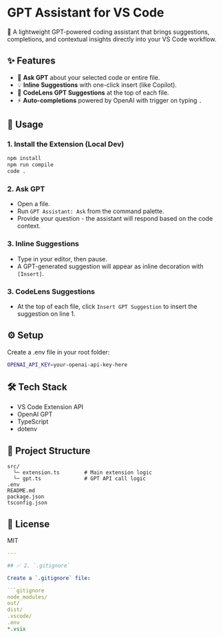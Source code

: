 # GPT Assistant for VS Code

🚀 A lightweight GPT-powered coding assistant that brings suggestions, completions, and contextual insights directly into your VS Code workflow.

## ✨ Features

- 💬 **Ask GPT** about your selected code or entire file.
- 💡 **Inline Suggestions** with one-click insert (like Copilot).
- 📎 **CodeLens GPT Suggestions** at the top of each file.
- ⚡ **Auto-completions** powered by OpenAI with trigger on typing `.`

## 🧪 Usage

### 1. Install the Extension (Local Dev)
```bash
npm install
npm run compile
code .
```

### 2. Ask GPT
* Open a file.
* Run ```GPT Assistant: Ask``` from the command palette.
* Provide your question - the assistant will respond based on the code context.

### 3. Inline Suggestions
* Type in your editor, then pause.
* A GPT-generated suggestion will appear as inline decoration with ```[Insert]```.

### 3. CodeLens Suggestions
* At the top of each file, click ```Insert GPT Suggestion``` to insert the suggestion on line 1.

## ⚙️ Setup
Create a .env file in your root folder:
```bash
OPENAI_API_KEY=your-openai-api-key-here
```
## 🛠 Tech Stack
* VS Code Extension API
* OpenAI GPT
* TypeScript
* dotenv

## 📂 Project Structure
```pgsql
src/
  └─ extension.ts        # Main extension logic
  └─ gpt.ts              # GPT API call logic
.env
README.md
package.json
tsconfig.json
```

## 🧠 License
MIT
```yaml
---

## ✅ 2. `.gitignore`

Create a `.gitignore` file:

```gitignore
node_modules/
out/
dist/
.vscode/
.env
*.vsix
```
